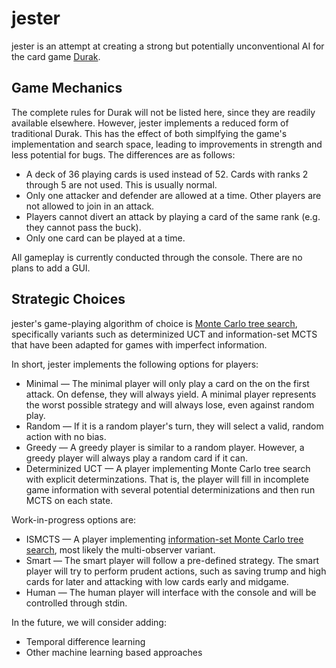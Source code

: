 # jester

jester is an attempt at creating a strong but 
potentially unconventional AI for the card game [Durak](https://en.wikipedia.org/wiki/Durak).

## Game Mechanics

The complete rules for Durak will not be listed here, since
they are readily available elsewhere. However, jester implements
a reduced form of traditional Durak. This has the effect of both
simplfying the game's implementation and search space, leading
to improvements in strength and less potential for bugs. The
differences are as follows:

* A deck of 36 playing cards is used instead of 52. Cards with
ranks 2 through 5 are not used. This is usually normal.
* Only one attacker and defender are allowed at a time. Other
players are not allowed to join in an attack.
* Players cannot divert an attack by playing a card of the same 
rank (e.g. they cannot pass the buck).
* Only one card can be played at a time. 

All gameplay is currently conducted through the console. 
There are no plans to add a GUI.

## Strategic Choices

jester's game-playing algorithm of choice is 
[Monte Carlo tree search](https://en.wikipedia.org/wiki/Monte_Carlo_tree_search), 
specifically variants such as determinized UCT and 
information-set MCTS that have been adapted
for games with imperfect information. 

In short, jester implements the following options for players:

* Minimal — The minimal player will only play a card on the
on the first attack. On defense, they will always yield. 
A minimal player represents the worst possible
strategy and will always lose, even against random play.
* Random — If it is a random player's turn, they will select
a valid, random action with no bias.
* Greedy — A greedy player is similar to a random player.
However, a greedy player will always play a random card if it can. 
* Determinized UCT — A player implementing Monte Carlo tree
search with explicit determinzations. That is, the player will
fill in incomplete game information with several potential 
determinizations and then run MCTS on each state.

Work-in-progress options are:

* ISMCTS — A player implementing [information-set Monte Carlo
tree search](http://eprints.whiterose.ac.uk/75048/1/CowlingPowleyWhitehouse2012.pdf), most likely the multi-observer variant.
* Smart — The smart player will follow a pre-defined strategy. The
smart player will try to perform prudent actions, such as saving
trump and high cards for later and attacking with low cards 
early and midgame.
* Human — The human player will interface with the console and
will be controlled through stdin.

In the future, we will consider adding:

* Temporal difference learning
* Other machine learning based approaches
